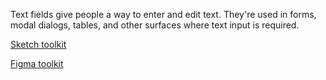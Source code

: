 Text fields give people a way to enter and edit text. They're used in forms, modal dialogs, tables, and other surfaces where text input is required.

[Sketch toolkit]()

[Figma toolkit]()
